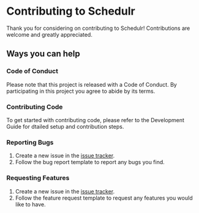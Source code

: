 # Contributing to Schedulr
Thank you for considering on contributing to Schedulr! Contributions are welcome and greatly appreciated.

## Ways you can help
### Code of Conduct
Please note that this project is released with a Code of Conduct. By participating in this project you agree to abide by its terms.

### Contributing Code
To get started with contributing code, please refer to the Development Guide for dtailed setup and contribution steps.

### Reporting Bugs
1. Create a new issue in the [issue tracker](https://github.com/sycanz04/schedulr/issues).
2. Follow the bug report template to report any bugs you find.

### Requesting Features
1. Create a new issue in the [issue tracker](https://github.com/sycanz04/schedulr/issues).
2. Follow the feature request template to request any features you would like to have.
